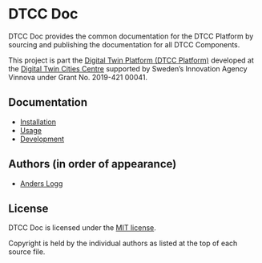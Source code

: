 # DTCC Doc

DTCC Doc provides the common documentation for the DTCC Platform by
sourcing and publishing the documentation for all DTCC Components.

This project is part the
[Digital Twin Platform (DTCC Platform)](https://gitlab.com/dtcc-platform)
developed at the
[Digital Twin Cities Centre](https://dtcc.chalmers.se/)
supported by Sweden’s Innovation Agency Vinnova under Grant No. 2019-421 00041.

## Documentation

* [Installation](./doc/installation.md)
* [Usage](./doc/usage.md)
* [Development](./doc/development.md)

## Authors (in order of appearance)

* [Anders Logg](http://anders.logg.org)

## License

DTCC Doc is licensed under the
[MIT license](https://opensource.org/licenses/MIT).

Copyright is held by the individual authors as listed at the top of
each source file.
